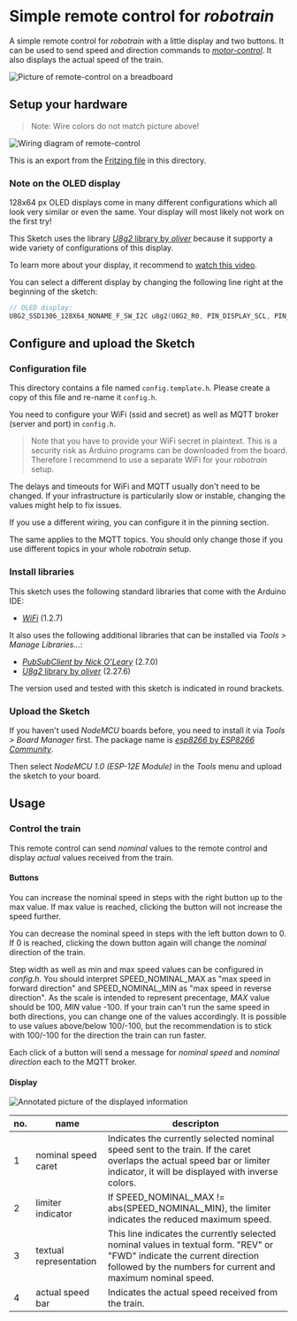 # Simple remote control for _robotrain_

A simple remote control for _robotrain_ with a little display and two buttons. It can be used to send speed and direction commands to [_motor-control_](../motor-control). It also displays the actual speed of the train.

![Picture of remote-control on a breadboard](remote-control_picture.jpg)

## Setup your hardware

> Note: Wire colors do not match picture above!

![Wiring diagram of remote-control](remote-control_bb.png)

This is an export from the [Fritzing file](remote-contorl.fzz) in this directory.

### Note on the OLED display

128x64 px OLED displays come in many different configurations which all look very similar or even the same. Your display will most likely not work on the first try!

This Sketch uses the library [_U8g2_ library by _oliver_](https://github.com/olikraus/u8g2) because it supporty a wide variety of configurations of this display.

To learn more about your display, it recommend to [watch this video](https://www.youtube.com/watch?v=0ZNhzXrhBVA).

You can select a different display by changing the following line right at the beginning of the sketch:

```C
// OLED display:
U8G2_SSD1306_128X64_NONAME_F_SW_I2C u8g2(U8G2_R0, PIN_DISPLAY_SCL, PIN_DISPLAY_SDA, U8X8_PIN_NONE);
```

## Configure and upload the Sketch

### Configuration file

This directory contains a file named `config.template.h`. Please create a copy of this file and re-name it `config.h`.

You need to configure your WiFi (ssid and secret) as well as MQTT broker (server and port) in `config.h`.

> Note that you have to provide your WiFi secret in plaintext. This is a security risk as Arduino programs can be downloaded from the board. Therefore I recommend to use a separate WiFi for your _robotrain_ setup.

The delays and timeouts for WiFi and MQTT usually don't need to be changed. If your infrastructure is particularily slow or instable, changing the values might help to fix issues.

If you use a different wiring, you can configure it in the pinning section.

The same applies to the MQTT topics. You should only change those if you use different topics in your whole _robotrain_ setup.

### Install libraries

This sketch uses the following standard libraries that come with the Arduino IDE:

* [_WiFi_](https://www.arduino.cc/en/Reference/WiFi) (1.2.7)

It also uses the following additional libraries that can be installed via _Tools > Manage Libraries..._:

* [_PubSubClient_ by _Nick O'Leary_](https://pubsubclient.knolleary.net/) (2.7.0)
* [_U8g2_ library by _oliver_](https://github.com/olikraus/u8g2) (2.27.6)

The version used and tested with this sketch is indicated in round brackets.

### Upload the Sketch

If you haven't used _NodeMCU_ boards before, you need to install it via _Tools > Board Manager_ first. The package name is [_esp8266_ by _ESP8266 Community_](https://github.com/esp8266/Arduino).

Then select _NodeMCU 1.0 (ESP-12E Module)_ in the _Tools_ menu and upload the sketch to your board.

## Usage

### Control the train

This remote control can send _nominal_ values to the remote control and display _actual_ values received from the train.

#### Buttons

You can increase the nominal speed in steps with the right button up to the max value. If max value is reached, clicking the button will not increase the speed further.

You can decrease the nominal speed in steps with the left button down to 0. If 0 is reached, clicking the down button again will change the _nominal_ direction of the train.

Step width as well as min and max speed values can be configured in _config.h_. You should interpret SPEED_NOMINAL_MAX as "max speed in forward direction" and SPEED_NOMINAL_MIN as "max speed in reverse direction". As the scale is intended to represent precentage, _MAX_ value should be 100, _MIN_ value -100. If your train can't run the same speed in both directions, you can change one of the values accordingly. It is possible to use values above/below 100/-100, but the recommendation is to stick with 100/-100 for the direction the train can run faster.

Each click of a button will send a message for _nominal speed_ and _nominal direction_ each to the MQTT broker.

#### Display

![Annotated picture of the displayed information](remote-control_display-annotated.jpg)

<table>
    <thead>
        <tr>
            <th>no.</th>
            <th>name</th>
            <th>descripton</th>
        </tr>
    </thead>
    <tbody>
        <tr>
            <td>1</td>
            <td>nominal speed caret</td>
            <td>Indicates the currently selected nominal speed sent to the train. If the caret overlaps the actual speed bar or limiter indicator, it will be displayed with inverse colors.</td>
        </tr>
        <tr>
            <td>2</td>
            <td>limiter indicator</td>
            <td>If SPEED_NOMINAL_MAX != abs(SPEED_NOMINAL_MIN), the limiter indicates the reduced maximum speed.</td>
        </tr>
        <tr>
            <td>3</td>
            <td>textual representation</td>
            <td>This line indicates the currently selected nominal values in textual form. "REV" or "FWD" indicate the current direction followed by the numbers for current and maximum nominal speed.</td>
        </tr>
        <tr>
            <td>4</td>
            <td>actual speed bar</td>
            <td>Indicates the actual speed received from the train.</td>
        </tr>
    </tbody>
</table>
